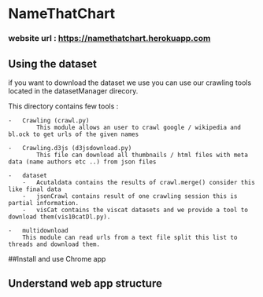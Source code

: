 # NameThatChart

### website url : https://namethatchart.herokuapp.com

## Using the dataset

if you want to download the dataset we use you can use our crawling tools located in the datasetManager direcory.

This directory contains few tools :
    
    -   Crawling (crawl.py)
            This module allows an user to crawl google / wikipedia and bl.ock to get urls of the given names
        
    -   Crawling.d3js (d3jsdownload.py)
            This file can download all thumbnails / html files with meta data (name authors etc ..) from json files
     
    -   dataset
        -   Acutaldata contains the results of crawl.merge() consider this like final data
        -   jsonCrawl contains result of one crawling session this is partial information.
        -   visCat contains the viscat datasets and we provide a tool to download them(vis10catDl.py). 
    
    -   multidownload
        This module can read urls from a text file split this list to threads and download them.
   
        
##Install and use Chrome app


## Understand web app structure

